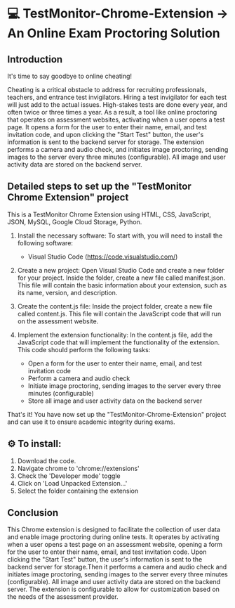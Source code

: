 # 💻 TestMonitor-Chrome-Extension -> An Online Exam Proctoring Solution

## Introduction
It's time to say goodbye to online cheating!

Cheating is a critical obstacle to address for recruiting professionals, teachers, and entrance test invigilators. Hiring a test invigilator for each test will just add to the actual issues. High-stakes tests are done every year, and often twice or three times a year. As a result, a tool like online proctoring that operates on assessment websites, activating when a user
opens a test page. It opens a form for the user to enter their name, email, and test
invitation code, and upon clicking the "Start Test" button, the user's information is sent
to the backend server for storage. The extension performs a camera and audio check,
and initiates image proctoring, sending images to the server every three minutes
(configurable). All image and user activity data are stored on the backend server.



## Detailed steps to set up the "TestMonitor Chrome Extension" project</br>
This is a TestMonitor Chrome Extension using HTML, CSS, JavaScript, JSON, MySQL, Google Cloud Storage, Python.</br>

1) Install the necessary software: To start with, you will need to install the following software:</br>
    * Visual Studio Code (https://code.visualstudio.com/) </br>
    
2) Create a new project: Open Visual Studio Code and create a new folder for your project. Inside the folder, create a new file called manifest.json. This file will contain the basic information about your extension, such as its name, version, and description.</br>

3) Create the content.js file: Inside the project folder, create a new file called content.js. This file will contain the JavaScript code that will run on the assessment website.</br>

4) Implement the extension functionality: In the content.js file, add the JavaScript code that will implement the functionality of the extension. This code should perform the following tasks:</br>

   * Open a form for the user to enter their name, email, and test invitation code</br>
   * Perform a camera and audio check</br>
   * Initiate image proctoring, sending images to the server every three minutes (configurable)</br>
   * Store all image and user activity data on the backend server</br>
  


That's it! You have now set up the "TestMonitor-Chrome-Extension" project and can use it to ensure academic integrity during exams.</br>


## ⚙ To install:</br>

  1. Download the code.</br>
  2. Navigate chrome to 'chrome://extensions'</br>
  3. Check the 'Developer mode' toggle</br>
  4. Click on 'Load Unpacked Extension...'</br>
  5. Select the folder containing the extension</br>
 

## Conclusion
This Chrome extension is designed to facilitate the collection of user data and enable image proctoring during online tests. It operates by activating when a user opens a test page on an assessment website, opening a form for the user to enter their name, email, and test invitation code. Upon clicking the "Start Test" button, the user's information is sent to the backend server for storage.Then it performs a camera and audio check and initiates image proctoring, sending images to the server every three minutes (configurable). All image and user activity data are stored on the backend server. The extension is configurable to allow for customization based on the needs of the assessment provider.
